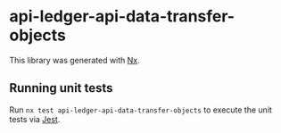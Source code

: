 # api-ledger-api-data-transfer-objects

This library was generated with [Nx](https://nx.dev).

## Running unit tests

Run `nx test api-ledger-api-data-transfer-objects` to execute the unit tests via [Jest](https://jestjs.io).
